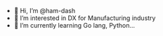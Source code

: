 - 👋 Hi, I’m @ham-dash
- 👀 I’m interested in DX for Manufacturing industry
- 🌱 I’m currently learning Go lang, Python...

<!---
ham-dash/ham-dash is a ✨ special ✨ repository because its `README.md` (this file) appears on your GitHub profile.
You can click the Preview link to take a look at your changes.
--->
